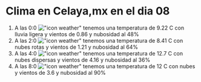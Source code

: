 # Clima en Celaya,mx en el dia 08

1. A las 0:0 !["icon weather"](http://openweathermap.org/img/w/10n.png) tenemos una temperatura de 9.22 C con lluvia ligera y  vientos de 0.86 y nubosidad al 48%
1. A las 2:0 !["icon weather"](http://openweathermap.org/img/w/04n.png) tenemos una temperatura de 8.41 C con nubes rotas y  vientos de 1.21 y nubosidad al 64%
1. A las 4:0 !["icon weather"](http://openweathermap.org/img/w/03n.png) tenemos una temperatura de 12.7 C con nubes dispersas y  vientos de 4.16 y nubosidad al 36%
1. A las 8:0 !["icon weather"](http://openweathermap.org/img/w/04n.png) tenemos una temperatura de 12 C con nubes y  vientos de 3.6 y nubosidad al 90%
